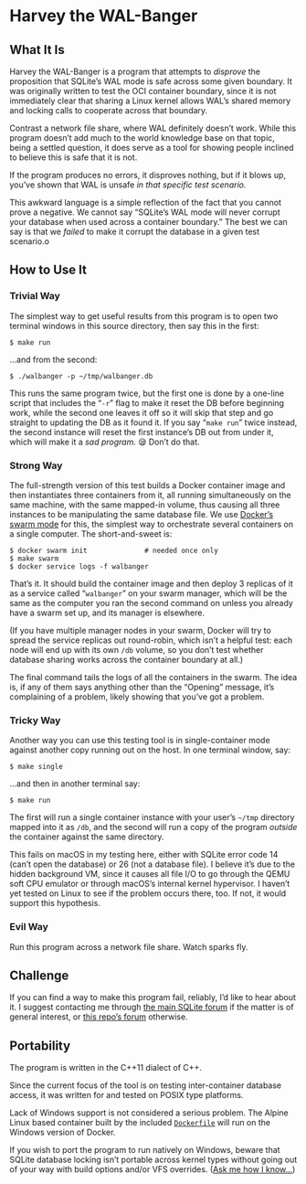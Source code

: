 # Harvey the WAL-Banger

## What It Is

Harvey the WAL-Banger is a program that attempts to *disprove* the
proposition that SQLite’s WAL mode is safe across some given boundary.
It was originally written to test the OCI container boundary, since it
is not immediately clear that sharing a Linux kernel allows WAL’s
shared memory and locking calls to cooperate across that boundary.

Contrast a network file share, where WAL definitely doesn’t work.  While
this program doesn’t add much to the world knowledge base on that topic,
being a settled question, it does serve as a tool for showing people
inclined to believe this is safe that it is not.

If the program produces no errors, it disproves nothing, but if it blows
up, you’ve shown that WAL is unsafe *in that specific test scenario.*

This awkward language is a simple reflection of the fact that you cannot
prove a negative.  We cannot say “SQLite’s WAL mode will never corrupt
your database when used across a container boundary.”  The best we can
say is that we *failed* to make it corrupt the database in a given test
scenario.o


## How to Use It

### Trivial Way

The simplest way to get useful results from this program is to open two
terminal windows in this source directory, then say this in the first:

```shell
$ make run
```

…and from the second:

```shell
$ ./walbanger -p ~/tmp/walbanger.db
```

This runs the same program twice, but the first one is done by a
one-line script that includes the “`-r`” flag to make it reset the DB
before beginning work, while the second one leaves it off so it will
skip that step and go straight to updating the DB as it found it.  If
you say “`make run`” twice instead, the second instance will reset the
first instance’s DB out from under it, which will make it a *sad
program.* 😪 Don’t do that.


### Strong Way

The full-strength version of this test builds a Docker container image
and then instantiates three containers from it, all running
simultaneously on the same machine, with the same mapped-in volume, thus
causing all three instances to be manipulating the same database file.
We use [Docker’s swarm mode][dsm] for this, the simplest way to
orchestrate several containers on a single computer.  The
short-and-sweet is:

```shell
$ docker swarm init              # needed once only
$ make swarm
$ docker service logs -f walbanger
```

That’s it.  It should build the container image and then deploy 3
replicas of it as a service called “`walbanger`” on your swarm manager,
which will be the same as the computer you ran the second command on
unless you already have a swarm set up, and its manager is elsewhere.

(If you have multiple manager nodes in your swarm, Docker will try to
spread the service replicas out round-robin, which isn’t a helpful test:
each node will end up with its own `/db` volume, so you don’t test
whether database sharing works across the container boundary at all.)

The final command tails the logs of all the containers in the swarm.
The idea is, if any of them says anything other than the “Opening”
message, it’s complaining of a problem, likely showing that you’ve got a
problem.


### Tricky Way

Another way you can use this testing tool is in single-container mode
against another copy running out on the host.  In one terminal window,
say:

```she]l
$ make single
```

…and then in another terminal say:

```shell
$ make run
```

The first will run a single container instance with your user’s `~/tmp`
directory mapped into it as `/db`, and the second will run a copy of the
program *outside* the container against the same directory.

This fails on macOS in my testing here, either with SQLite error code 14
(can’t open the database) or 26 (not a database file).  I believe it’s
due to the hidden background VM, since it causes all file I/O to go
through the QEMU soft CPU emulator or through macOS’s internal kernel
hypervisor. I haven’t yet tested on Linux to see if the problem occurs
there, too. If not, it would support this hypothesis.


### Evil Way

Run this program across a network file share. Watch sparks fly.


## Challenge

If you can find a way to make this program fail, reliably, I’d like to
hear about it. I suggest contacting me through [the main SQLite
forum][for1] if the matter is of general interest, or [this repo’s
forum][for2] otherwise.


## Portability

The program is written in the C++11 dialect of C++.

Since the current focus of the tool is on testing inter-container
database access, it was written for and tested on POSIX type platforms.

Lack of Windows support is not considered a serious problem. The Alpine
Linux based container built by the included [`Dockerfile`](./Dockerfile)
will run on the Windows version of Docker.

If you wish to port the program to run natively on Windows, beware that
SQLite database locking isn’t portable across kernel types without going
out of your way with build options and/or VFS overrides. ([Ask me how I
know…][sqlk])

[dsm]:  https://docs.docker.com/engine/swarm/
[for1]: https://sqlite.org/forum
[for2]: https://tangentsoft.com/sqlite/forum
[sqlk]: https://stackoverflow.com/a/11887905/142454
